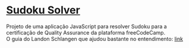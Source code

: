 # [Sudoku Solver](https://www.freecodecamp.org/learn/quality-assurance/quality-assurance-projects/sudoku-solver)
Projeto de uma aplicação JavaScript para resolver Sudoku para a certificação de Quality Assurance da plataforma freeCodeCamp.  
O guia do Landon Schlangen que ajudou bastante no entendimento: [link](https://www.youtube.com/channel/UC4oRFTHw71_CBSHAcCRmV6w/videos)
